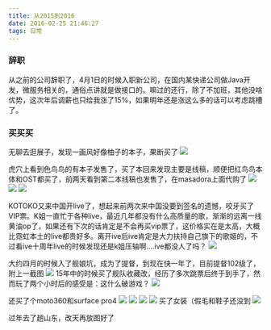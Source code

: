 ```yaml
---
title: 从2015到2016
date: 2016-02-25 21:46:27
tags: 日常
---
```

### 辞职
从之前的公司辞职了，4月1日的时候入职新公司，在国内某快递公司做Java开发，微服务相关的，通俗点讲就是做接口的。嘛过的还行，除了不加班，其他没啥优势，这次年后调薪也只给我涨了15%，如果明年还是涨这么多的话可以考虑跳槽了。

<!--more-->

### 买买买
无聊去逛展子，发现一画风好像柚子的本子，果断买了
![](http://r6.loli.io/6riI7r.jpg)

虎穴上看到色鸟鸟的有本子发售了，买了本回来发现主要是线稿，顺便把红鸟鸟本体和OST都买了，前两天看到第二本线稿也发售了，在masadora上面代购了
![](http://r.loli.io/EBveQb.jpg)
![](http://r.loli.io/73uqua.jpg)
![](http://r5.loli.io/Z7ZvYn.jpg)

KOTOKO又来中国开live了，想起来前两次来中国没要到签名的遗憾，咬牙买了VIP票。K姐一直忙于各种live，最近几年都没有什么高质量的歌，渐渐的远离一线黄油op了，如果还有下次的话肯定是不会再买vip票了，这价格实在是太高，大概比霓虹本土的live都贵好多。离开ive后ive肯定是大力扶持自己旗下的歌姬的，不过看ive十周年live的时候发现还是k姐压轴啊....ive都没人了吗？
![](http://r.loli.io/fyqqiy.jpg)

大约四月的时候入了舰娘坑，成为了提督，到现在快一年了，目前提督102级了，附上一截图
![](http://r5.loli.io/vU3URb.png)
15年中的时候买了舰队收藏改，经历了多次跳票后终于到手了，然而玩了两个小时后的感受是：这什么破游戏？
![](http://r5.loli.io/r6ZvQ3.jpg)


还买了个moto360和surface pro4
![](http://r.loli.io/ZnQZfq.jpg)
![](http://r6.loli.io/I7FNBr.jpg)
![](http://r5.loli.io/yMfyam.jpg)
![](http://r5.loli.io/7nemIn.jpg)
买了女装（假毛和鞋子还没到
![](http://r6.loli.io/qEvUVr.jpg)


过年去了趟山东，改天再放图好了